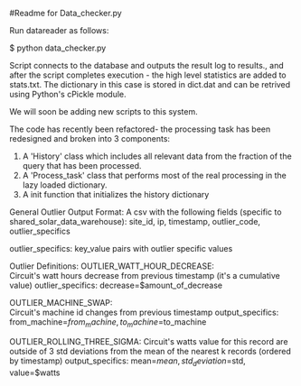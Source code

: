 #Readme for Data_checker.py

Run datareader as follows:

$ python data_checker.py

Script connects to the database and outputs the result log to results., and after the script completes execution - the high level statistics are added to stats.txt. The dictionary in this case is stored in dict.dat and can be retrived using Python's cPickle module.

We will soon be adding new scripts to this system.

The code has recently been refactored- the processing task has been redesigned and broken into 3 components:

1) A 'History' class which includes all relevant data from the fraction of the query that has been processed.
2) A 'Process_task' class that performs most of the real processing in the lazy loaded dictionary.
3) A init function that initializes the history dictionary


General Outlier Output Format:
  A csv with the following fields (specific to shared_solar_data_warehouse):
  site_id, ip, timestamp, outlier_code, outlier_specifics
  
  outlier_specifics:  key_value pairs with outlier specific values
  
Outlier Definitions:
OUTLIER_WATT_HOUR_DECREASE:  
  Circuit's watt hours decrease from previous timestamp (it's a cumulative value)
  outlier_specifics:  decrease=$amount_of_decrease
  
OUTLIER_MACHINE_SWAP:  
  Circuit's machine id changes from previous timestamp
  output_specifics:  from_machine=$from_machine, to_machine=$to_machine
  
OUTLIER_ROLLING_THREE_SIGMA:
  Circuit's watts value for this record are outside of 3 std deviations from the mean of the nearest
  k records (ordered by timestamp)
  output_specifics:  mean=$mean, std_deviation=$std, value=$watts
  
